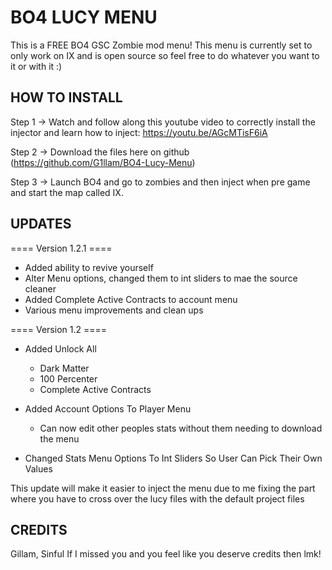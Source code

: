 # BO4 LUCY MENU
This is a FREE BO4 GSC Zombie mod menu! 
This menu is currently set to only work on IX and is open source so feel free to do whatever you want to it or with it :)


## HOW TO INSTALL
Step 1 -> Watch and follow along this youtube video to correctly install the injector and learn how to inject: https://youtu.be/AGcMTisF6iA

Step 2 -> Download the files here on github (https://github.com/G1llam/BO4-Lucy-Menu)

Step 3 -> Launch BO4 and go to zombies and then inject when pre game and start the map called IX.



## UPDATES

==== Version 1.2.1 ====
 - Added ability to revive yourself
 - Alter Menu options, changed them to int sliders to mae the source cleaner
 - Added Complete Active Contracts to account menu
 - Various menu improvements and clean ups 



==== Version 1.2 ====
- Added Unlock All
   - Dark Matter
   - 100 Percenter
   - Complete Active Contracts

- Added Account Options To Player Menu
   - Can now edit other peoples stats without them needing to download the menu
- Changed Stats Menu Options To Int Sliders So User Can Pick Their Own Values

This update will make it easier to inject the menu due to me fixing the part where you have to cross over the lucy files with the default project files




## CREDITS
Gillam,
Sinful
If I missed you and you feel like you deserve credits then lmk!
